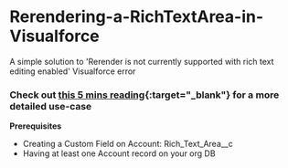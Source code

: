 # Rerendering-a-RichTextArea-in-Visualforce
A simple solution to 'Rerender is not currently supported with rich text editing enabled' Visualforce error

### Check out [this 5 mins reading](http://google.com/ "Go to the post"){:target="_blank"} for a more detailed use-case

**Prerequisites**

- Creating a Custom Field on Account: Rich_Text_Area__c
- Having at least one Account record on your org DB
